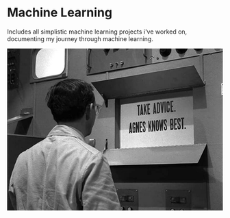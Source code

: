 # Machine Learning

Includes all simplistic machine learning projects i've worked on, documenting my journey through machine learning.

<p align="center">
<img src="./agnes_img.jpg"></img>
</p>
